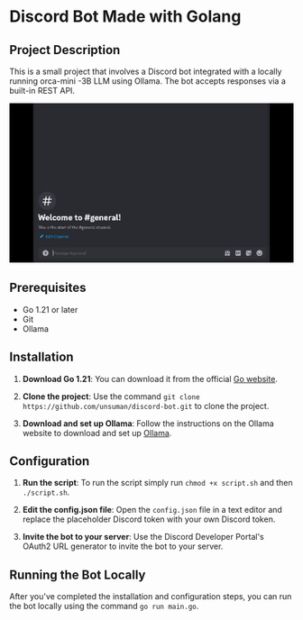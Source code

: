 # Discord Bot Made with Golang

## Project Description

This is a small project that involves a Discord bot integrated with a locally running orca-mini -3B LLM using Ollama. The bot accepts responses via a built-in REST API.

![](demo/demo.gif)

## Prerequisites

- Go 1.21 or later
- Git
- Ollama

## Installation

1. **Download Go 1.21**: You can download it from the official [Go website](https://go.dev/doc/install).

2. **Clone the project**: Use the command `git clone https://github.com/unsuman/discord-bot.git` to clone the project.
3. **Download and set up Ollama**: Follow the instructions on the Ollama website to download and set up [Ollama](https://ollama.com/download).

## Configuration

1. **Run the script**: To run the script simply run `chmod +x script.sh` and then `./script.sh`.

2. **Edit the config.json file**: Open the `config.json` file in a text editor and replace the placeholder Discord token with your own Discord token.

3. **Invite the bot to your server**: Use the Discord Developer Portal's OAuth2 URL generator to invite the bot to your server.

## Running the Bot Locally

After you've completed the installation and configuration steps, you can run the bot locally using the command `go run main.go`.
